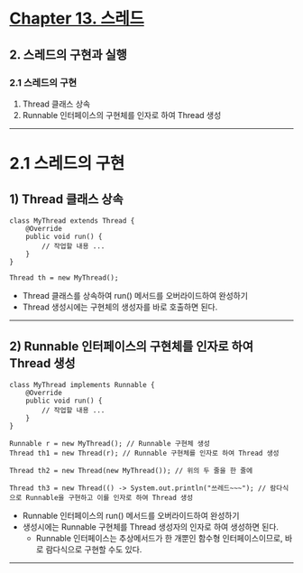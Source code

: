 # <a href = "../README.md" target="_blank">Chapter 13. 스레드</a>
## 2. 스레드의 구현과 실행
### 2.1 스레드의 구현
1) Thread 클래스 상속
2) Runnable 인터페이스의 구현체를 인자로 하여 Thread 생성

---

# 2.1 스레드의 구현

## 1) Thread 클래스 상속

```
class MyThread extends Thread {
    @Override
    public void run() {
        // 작업할 내용 ...
    }
}
```
```
Thread th = new MyThread();
```
- Thread 클래스를 상속하여 run() 메서드를 오버라이드하여 완성하기
- Thread 생성시에는 구현체의 생성자를 바로 호출하면 된다.
---

## 2) Runnable 인터페이스의 구현체를 인자로 하여 Thread 생성
```
class MyThread implements Runnable {
    @Override
    public void run() {
        // 작업할 내용 ...
    }
}
```
```
Runnable r = new MyThread(); // Runnable 구현체 생성
Thread th1 = new Thread(r); // Runnable 구현체를 인자로 하여 Thread 생성

Thread th2 = new Thread(new MyThread()); // 위의 두 줄을 한 줄에

Thread th3 = new Thread(() -> System.out.println("쓰레드~~~"); // 람다식으로 Runnable을 구현하고 이를 인자로 하여 Thread 생성
```
- Runnable 인터페이스의 run() 메서드를 오버라이드하여 완성하기
- 생성시에는 Runnable 구현체를 Thread 생성자의 인자로 하여 생성하면 된다.
  - Runnable 인터페이스는 추상메서드가 한 개뿐인 함수형 인터페이스이므로, 바로 람다식으로 구현할 수도 있다.

---